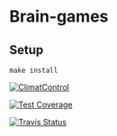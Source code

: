 # Brain-games

## Setup
`make install`

[![ClimatControl](https://api.codeclimate.com/v1/badges/92a4e9794aa9112537ed/maintainability)](https://codeclimate.com/github/Yorickov/brain-games/maintainability)

[![Test Coverage](https://api.codeclimate.com/v1/badges/92a4e9794aa9112537ed/test_coverage)](https://codeclimate.com/github/Yorickov/brain-games/test_coverage)

[![Travis Status](https://travis-ci.org/Yorickov/brain-games.svg?branch=master)](https://travis-ci.org/Yorickov/brain-games)

